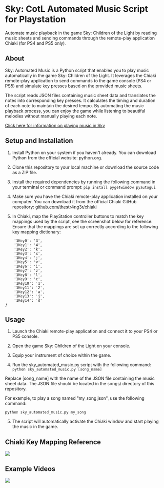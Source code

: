 # Sky: CotL Automated Music Script for Playstation

Automate music playback in the game Sky: Children of the Light by reading music sheets and sending commands through the remote-play application Chiaki (for PS4 and PS5 only).

## About

Sky: Automated Music is a Python script that enables you to play music automatically in the game Sky: Children of the Light. It leverages the Chiaki remote-play application to send commands to the game console (PS4 or PS5) and simulate key presses based on the provided music sheets.

The script reads JSON files containing music sheet data and translates the notes into corresponding key presses. It calculates the timing and duration of each note to maintain the desired tempo. By automating the music playback process, you can enjoy the game while listening to beautiful melodies without manually playing each note.

[Click here for information on playing music in Sky](https://sky-children-of-the-light.fandom.com/wiki/Sky_Music_Guide)


## Setup and Installation

1. Install Python on your system if you haven't already. You can download Python from the official website: python.org.

2. Clone this repository to your local machine or download the source code as a ZIP file.

3. Install the required dependencies by running the following command in your terminal or command prompt: `pip install pygetwindow pyautogui`

4. Make sure you have the Chiaki remote-play application installed on your computer. You can download it from the official Chiaki GitHub repository: [github.com/thestr4ng3r/chiaki](github.com/thestr4ng3r/chiaki)

5. In Chiaki, map the PlayStation controller buttons to match the key mappings used by the script, see the screenshot below for reference. Ensure that the mappings are set up correctly according to the following key mapping dictionary:
```key_mapping = {
    '1Key0': '3',
    '1Key1': '4',
    '1Key2': 'k',
    '1Key3': 'x',
    '1Key4': 'j',
    '1Key5': 'v',
    '1Key6': 'i',
    '1Key7': 'z',
    '1Key8': 'l',
    '1Key9': 'c',
    '1Key10': '1',
    '1Key11': '2',
    '1Key12': 'a',
    '1Key13': 'j',
    '1Key14': 'd'
}
```


## Usage

1. Launch the Chiaki remote-play application and connect it to your PS4 or PS5 console.

2. Open the game Sky: Children of the Light on your console.

3. Equip your instrument of choice within the game.

4. Run the sky_automated_music.py script with the following command: `python sky_automated_music.py [song_name]`

Replace [song_name] with the name of the JSON file containing the music sheet data. The JSON file should be located in the songs/ directory of this repository.

For example, to play a song named "my_song.json", use the following command:

`python sky_automated_music.py my_song`

5. The script will automatically activate the Chiaki window and start playing the music in the game.


## Chiaki Key Mapping Reference
![](https://i.imgur.com/gtOIR07.png )

## Example Videos

[![](https://markdown-videos.vercel.app/youtube/OlUAxdPbG94)](https://youtu.be/OlUAxdPbG94)
